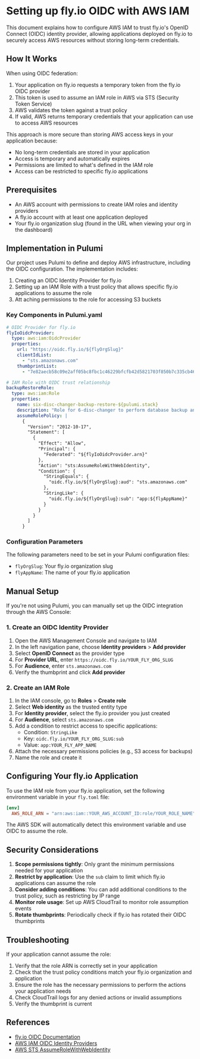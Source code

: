 # Setting up fly.io OIDC with AWS IAM

This document explains how to configure AWS IAM to trust fly.io's OpenID Connect (OIDC) identity provider, allowing applications deployed on fly.io to securely access AWS resources without storing long-term credentials.

## How It Works

When using OIDC federation:
1. Your application on fly.io requests a temporary token from the fly.io OIDC provider
2. This token is used to assume an IAM role in AWS via STS (Security Token Service)
3. AWS validates the token against a trust policy
4. If valid, AWS returns temporary credentials that your application can use to access AWS resources

This approach is more secure than storing AWS access keys in your application because:
- No long-term credentials are stored in your application
- Access is temporary and automatically expires
- Permissions are limited to what's defined in the IAM role
- Access can be restricted to specific fly.io applications

## Prerequisites

- An AWS account with permissions to create IAM roles and identity providers
- A fly.io account with at least one application deployed
- Your fly.io organization slug (found in the URL when viewing your org in the dashboard)

## Implementation in Pulumi

Our project uses Pulumi to define and deploy AWS infrastructure, including the OIDC configuration. The implementation includes:

1. Creating an OIDC Identity Provider for fly.io
2. Setting up an IAM Role with a trust policy that allows specific fly.io applications to assume the role
3. Att
aching permissions to the role for accessing S3 buckets

### Key Components in Pulumi.yaml

```yaml
# OIDC Provider for fly.io
flyIoOidcProvider:
  type: aws:iam:OidcProvider
  properties:
    url: "https://oidc.fly.io/${flyOrgSlug}"
    clientIdList:
      - "sts.amazonaws.com"
    thumbprintList:
      - "7e82aecb58c09e2aff05bc8fbc1c46229bfcfb42d5821703f850b7c335cb4685"

# IAM Role with OIDC trust relationship
backupRestoreRole:
  type: aws:iam:Role
  properties:
    name: six-disc-changer-backup-restore-${pulumi.stack}
    description: "Role for 6-disc-changer to perform database backup and restore operations"
    assumeRolePolicy: |
      {
        "Version": "2012-10-17",
        "Statement": [
          {
            "Effect": "Allow",
            "Principal": {
              "Federated": "${flyIoOidcProvider.arn}"
            },
            "Action": "sts:AssumeRoleWithWebIdentity",
            "Condition": {
              "StringEquals": {
                "oidc.fly.io/${flyOrgSlug}:aud": "sts.amazonaws.com"
              },
              "StringLike": {
                "oidc.fly.io/${flyOrgSlug}:sub": "app:${flyAppName}"
              }
            }
          }
        ]
      }
```

### Configuration Parameters

The following parameters need to be set in your Pulumi configuration files:

- `flyOrgSlug`: Your fly.io organization slug
- `flyAppName`: The name of your fly.io application

## Manual Setup

If you're not using Pulumi, you can manually set up the OIDC integration through the AWS Console:

### 1. Create an OIDC Identity Provider

1. Open the AWS Management Console and navigate to IAM
2. In the left navigation pane, choose **Identity providers** > **Add provider**
3. Select **OpenID Connect** as the provider type
4. For **Provider URL**, enter `https://oidc.fly.io/YOUR_FLY_ORG_SLUG`
5. For **Audience**, enter `sts.amazonaws.com`
6. Verify the thumbprint and click **Add provider**

### 2. Create an IAM Role

1. In the IAM console, go to **Roles** > **Create role**
2. Select **Web identity** as the trusted entity type
3. For **Identity provider**, select the fly.io provider you just created
4. For **Audience**, select `sts.amazonaws.com`
5. Add a condition to restrict access to specific applications:
   - Condition: `StringLike`
   - Key: `oidc.fly.io/YOUR_FLY_ORG_SLUG:sub`
   - Value: `app:YOUR_FLY_APP_NAME`
6. Attach the necessary permissions policies (e.g., S3 access for backups)
7. Name the role and create it

## Configuring Your fly.io Application

To use the IAM role from your fly.io application, set the following environment variable in your `fly.toml` file:

```toml
[env]
  AWS_ROLE_ARN = "arn:aws:iam::YOUR_AWS_ACCOUNT_ID:role/YOUR_ROLE_NAME"
```

The AWS SDK will automatically detect this environment variable and use OIDC to assume the role.

## Security Considerations

1. **Scope permissions tightly**: Only grant the minimum permissions needed for your application
2. **Restrict by application**: Use the `sub` claim to limit which fly.io applications can assume the role
3. **Consider adding conditions**: You can add additional conditions to the trust policy, such as restricting by IP range
4. **Monitor role usage**: Set up AWS CloudTrail to monitor role assumption events
5. **Rotate thumbprints**: Periodically check if fly.io has rotated their OIDC thumbprints

## Troubleshooting

If your application cannot assume the role:

1. Verify that the role ARN is correctly set in your application
2. Check that the trust policy conditions match your fly.io organization and application
3. Ensure the role has the necessary permissions to perform the actions your application needs
4. Check CloudTrail logs for any denied actions or invalid assumptions
5. Verify the thumbprint is current

## References

- [fly.io OIDC Documentation](https://fly.io/blog/oidc-cloud-roles/)
- [AWS IAM OIDC Identity Providers](https://docs.aws.amazon.com/IAM/latest/UserGuide/id_roles_providers_oidc.html)
- [AWS STS AssumeRoleWithWebIdentity](https://docs.aws.amazon.com/STS/latest/APIReference/API_AssumeRoleWithWebIdentity.html)